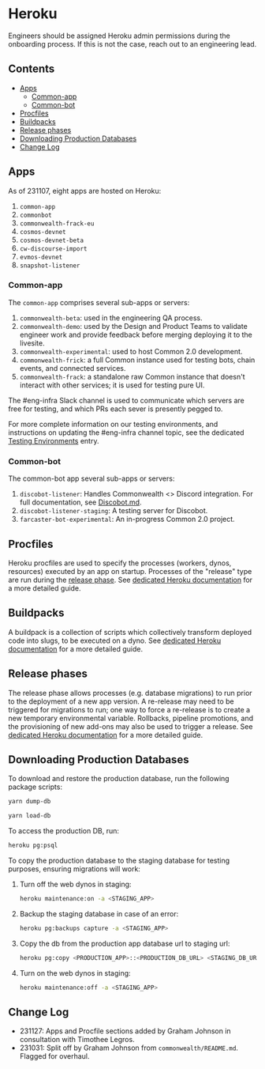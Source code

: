 # Heroku

Engineers should be assigned Heroku admin permissions during the onboarding process. If this is not the case, reach out to an engineering lead.

## Contents

- [Apps](#apps)
  + [Common-app](#common-app)
  + [Common-bot](#common-bot)
- [Procfiles](#procfiles)
- [Buildpacks](#buildpacks)
- [Release phases](#release-phases)
- [Downloading Production Databases](#downloading-production-databases)
- [Change Log](#change-log)

## Apps

As of 231107, eight apps are hosted on Heroku:

1. `common-app`
2. `commonbot`
3. `commonwealth-frack-eu`
4. `cosmos-devnet`
5. `cosmos-devnet-beta`
6. `cw-discourse-import`
7. `evmos-devnet`
8. `snapshot-listener`

### Common-app

The `common-app` comprises several sub-apps or servers:

1. `commonwealth-beta`: used in the engineering QA process.
2. `commonwealth-demo`: used by the Design and Product Teams to validate engineer work and provide feedback before merging deploying it to the livesite.
3. `commonwealth-experimental`: used to host Common 2.0 development.
4. `commonwealth-frick`: a full Common instance used for testing bots, chain events, and connected services.
5. `commonwealth-frack`: a standalone raw Common instance that doesn't interact with other services; it is used for testing pure UI.

The #eng-infra Slack channel is used to communicate which servers are free for testing, and which PRs each sever is presently pegged to.

For more complete information on our testing environments, and instructions on updating the #eng-infra channel topic, see the dedicated [Testing Environments](./Testing-Environments.md) entry.

### Common-bot

The common-bot app several sub-apps or servers:

1. `discobot-listener`: Handles Commonwealth <> Discord integration. For full documentation, see [Discobot.md](./Discobot.md).
2. `discobot-listener-staging`: A testing server for Discobot.
3. `farcaster-bot-experimental`: An in-progress Common 2.0 project.

## Procfiles

Heroku procfiles are used to specify the processes (workers, dynos, resources) executed by an app on startup. Processes of the "release" type are run during the [release phase](#release-phases). See [dedicated Heroku documentation](https://devcenter.heroku.com/articles/procfile) for a more detailed guide.

## Buildpacks

A buildpack is a collection of scripts which collectively transform deployed code into slugs, to be executed on a dyno. See [dedicated Heroku documentation](https://devcenter.heroku.com/articles/buildpacks) for a more detailed guide.

## Release phases

The release phase allows processes (e.g. database migrations) to run prior to the deployment of a new app version. A re-release may need to be triggered for migrations to run; one way to force a re-release is to create a new temporary environmental variable. Rollbacks, pipeline promotions, and the provisioning of new add-ons may also be used to trigger a release. See [dedicated Heroku documentation](https://devcenter.heroku.com/articles/release-phase) for a more detailed guide.

## Downloading Production Databases

To download and restore the production database, run the following package scripts:

```bash
yarn dump-db

yarn load-db
```

To access the production DB, run:

```bash
heroku pg:psql
```

To copy the production database to the staging database for testing purposes, ensuring migrations will work:

1. Turn off the web dynos in staging:

    ```bash
    heroku maintenance:on -a <STAGING_APP>
    ```

2. Backup the staging database in case of an error:

    ```bash
    heroku pg:backups capture -a <STAGING_APP>
    ```

3. Copy the db from the production app database url to staging url:

    ```bash
    heroku pg:copy <PRODUCTION_APP>::<PRODUCTION_DB_URL> <STAGING_DB_URL> -a <STAGING_APP>
    ```

4. Turn on the web dynos in staging:

    ```bash
    heroku maintenance:off -a <STAGING_APP>
    ```

## Change Log

- 231127: Apps and Procfile sections added by Graham Johnson in consultation with Timothee Legros.
- 231031: Split off by Graham Johnson from `commonwealth/README.md`. Flagged for overhaul.
